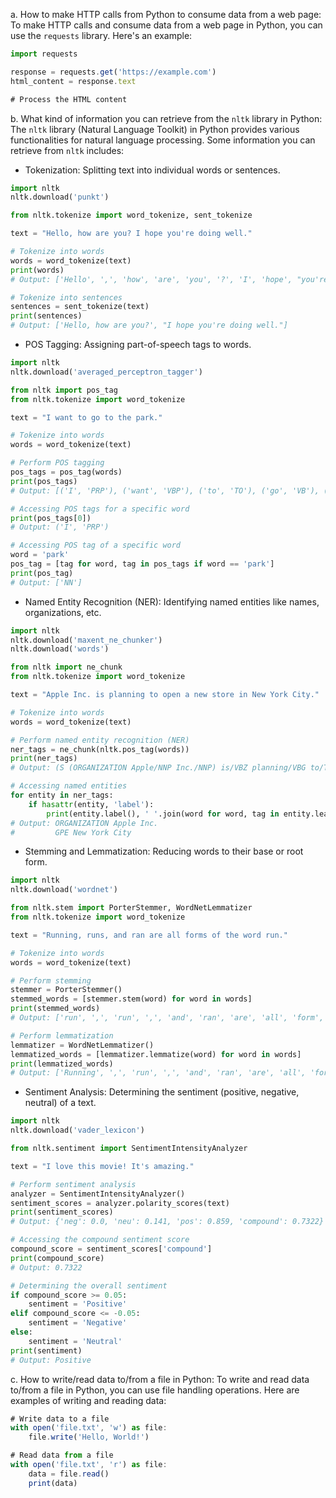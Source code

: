 a. How to make HTTP calls from Python to consume data from a web page: To make HTTP calls and consume data from a web page in Python, you can use the `requests` library. Here's an example:
```ts
import requests

response = requests.get('https://example.com')
html_content = response.text

# Process the HTML content
```

b. What kind of information you can retrieve from the `nltk` library in Python: The `nltk` library (Natural Language Toolkit) in Python provides various functionalities for natural language processing. Some information you can retrieve from `nltk` includes:

- Tokenization: Splitting text into individual words or sentences.
 ```python
import nltk
nltk.download('punkt')

from nltk.tokenize import word_tokenize, sent_tokenize

text = "Hello, how are you? I hope you're doing well."

# Tokenize into words
words = word_tokenize(text)
print(words)
# Output: ['Hello', ',', 'how', 'are', 'you', '?', 'I', 'hope', "you're", 'doing', 'well', '.']

# Tokenize into sentences
sentences = sent_tokenize(text)
print(sentences)
# Output: ['Hello, how are you?', "I hope you're doing well."]
```
- POS Tagging: Assigning part-of-speech tags to words.
```python
import nltk
nltk.download('averaged_perceptron_tagger')

from nltk import pos_tag
from nltk.tokenize import word_tokenize

text = "I want to go to the park."

# Tokenize into words
words = word_tokenize(text)

# Perform POS tagging
pos_tags = pos_tag(words)
print(pos_tags)
# Output: [('I', 'PRP'), ('want', 'VBP'), ('to', 'TO'), ('go', 'VB'), ('to', 'TO'), ('the', 'DT'), ('park', 'NN'), ('.', '.')]

# Accessing POS tags for a specific word
print(pos_tags[0])
# Output: ('I', 'PRP')

# Accessing POS tag of a specific word
word = 'park'
pos_tag = [tag for word, tag in pos_tags if word == 'park']
print(pos_tag)
# Output: ['NN']
```
- Named Entity Recognition (NER): Identifying named entities like names, organizations, etc.
```python
import nltk
nltk.download('maxent_ne_chunker')
nltk.download('words')

from nltk import ne_chunk
from nltk.tokenize import word_tokenize

text = "Apple Inc. is planning to open a new store in New York City."

# Tokenize into words
words = word_tokenize(text)

# Perform named entity recognition (NER)
ner_tags = ne_chunk(nltk.pos_tag(words))
print(ner_tags)
# Output: (S (ORGANIZATION Apple/NNP Inc./NNP) is/VBZ planning/VBG to/TO open/VB a/DT new/JJ store/NN in/IN (GPE New/NNP York/NNP City/NNP) ./.)

# Accessing named entities
for entity in ner_tags:
    if hasattr(entity, 'label'):
        print(entity.label(), ' '.join(word for word, tag in entity.leaves()))
# Output: ORGANIZATION Apple Inc.
#         GPE New York City
```
- Stemming and Lemmatization: Reducing words to their base or root form.
```python
import nltk
nltk.download('wordnet')

from nltk.stem import PorterStemmer, WordNetLemmatizer
from nltk.tokenize import word_tokenize

text = "Running, runs, and ran are all forms of the word run."

# Tokenize into words
words = word_tokenize(text)

# Perform stemming
stemmer = PorterStemmer()
stemmed_words = [stemmer.stem(word) for word in words]
print(stemmed_words)
# Output: ['run', ',', 'run', ',', 'and', 'ran', 'are', 'all', 'form', 'of', 'the', 'word', 'run', '.']

# Perform lemmatization
lemmatizer = WordNetLemmatizer()
lemmatized_words = [lemmatizer.lemmatize(word) for word in words]
print(lemmatized_words)
# Output: ['Running', ',', 'run', ',', 'and', 'ran', 'are', 'all', 'form', 'of', 'the', 'word', 'run', '.']
```
- Sentiment Analysis: Determining the sentiment (positive, negative, neutral) of a text.
```python
import nltk
nltk.download('vader_lexicon')

from nltk.sentiment import SentimentIntensityAnalyzer

text = "I love this movie! It's amazing."

# Perform sentiment analysis
analyzer = SentimentIntensityAnalyzer()
sentiment_scores = analyzer.polarity_scores(text)
print(sentiment_scores)
# Output: {'neg': 0.0, 'neu': 0.141, 'pos': 0.859, 'compound': 0.7322}

# Accessing the compound sentiment score
compound_score = sentiment_scores['compound']
print(compound_score)
# Output: 0.7322

# Determining the overall sentiment
if compound_score >= 0.05:
    sentiment = 'Positive'
elif compound_score <= -0.05:
    sentiment = 'Negative'
else:
    sentiment = 'Neutral'
print(sentiment)
# Output: Positive
```

c. How to write/read data to/from a file in Python: To write and read data to/from a file in Python, you can use file handling operations. Here are examples of writing and reading data:
```ts
# Write data to a file
with open('file.txt', 'w') as file:
    file.write('Hello, World!')

# Read data from a file
with open('file.txt', 'r') as file:
    data = file.read()
    print(data)
```